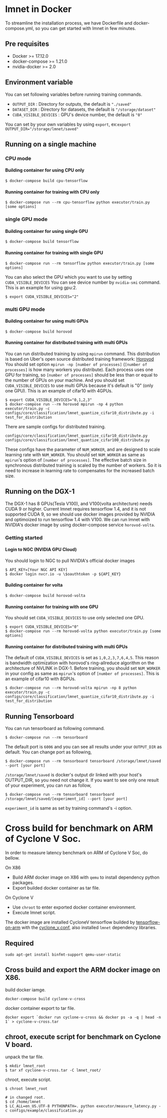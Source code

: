 # lmnet in Docker

To streamline the installation process, we have Dockerfile and docker-compose.yml, so you can get started with lmnet in few minutes.

## Pre requisites

- Docker >= 17.12.0
- docker-compose >= 1.21.0
- nvidia-docker >= 2.0

## Environment variable
You can set following variables before running training commands.

- `OUTPUT_DIR` : Directory for outputs, the default is `"./saved"`
- `DATASET_DIR` : Directory for datasets, the default is `"/storage/dataset"`
- `CUDA_VISIBLE_DEVICES` : GPU's device number, the default is `"0"`

You can set by your own variables by using `export`, ex:`export OUTPUT_DIR="/storage/lmnet/saved"`

## Running on a single machine
### CPU mode
#### Building container for using CPU only
```
$ docker-compose build cpu-tensorflow
```
#### Running container for training with CPU only
```
$ docker-compose run --rm cpu-tensorflow python executor/train.py [some options]
```

### single GPU mode
#### Building container for using single GPU
```
$ docker-compose build tensorflow
```
#### Running container for training with single GPU
```
$ docker-compose run --rm tensorflow python executor/train.py [some options]
```
You can also select the GPU which you want to use by setting `CUDA_VISIBLE_DEVICES`
You can see device number by `nvidia-smi` command.
This is an example for using gpu:2.
```
$ export CUDA_VISIBLE_DEVICES="2"
```

### multi GPU mode
#### Building container for using multi GPUs
```
$ docker-compose build horovod
```
#### Running container for distributed training with multi GPUs
You can run distributed training by using `mpirun` command.
This distribution is based on Uber's open source distributed training framework: [Horovod](https://github.com/uber/horovod)
You should set option `mpirun -np [number of processes]` (`[number of processes]` is how many workers you distribute).
Each process uses one GPU for training, so `[number of processes]` should be less than or equal to the number of GPUs on your machine. And you should set `CUDA_VISIBLE_DEVICES` to use multi GPUs because it's default is "0" (only one GPU).
This is an example of cifar10 with 4GPUs.
```
$ export CUDA_VISIBLE_DEVICES="0,1,2,3"
$ docker-compose run --rm horovod mpirun -np 4 python executor/train.py -c configs/core/classification/lmnet_quantize_cifar10_distribute.py -i test_for_distribution
```
There are sample configs for distributed training.
```
configs/core/classification/lmnet_quantize_cifar10_distribute.py
configs/core/classification/lmnet_quantize_cifar100_distribute.py
```
These configs have the parameter of `NUM_WORKER`, and are designed to scale learning rate with `NUM_WORKER`.
You should set `NUM_WORKER` as same as `mpirun`'s option of `[number of processes]`.
The effective batch size in synchronous distributed training is scaled by the number of workers. So it is need to increase in learning rate to compensates for the increased batch size.

## Running on the DGX-1
The DGX-1 has 8 GPUs(Tesla V100), and V100(volta architecture) needs CUDA 9 or higher.
Current lmnet requires tensorflow 1.4, and it is not supported CUDA 9, so we should use docker images provided by NVIDIA and optimoized to run tensorflow 1.4 with V100.
We can run lmnet with NVIDIA's docker image by using docker-compose service `horovod-volta`.

### Getting started
#### Login to NGC (NVIDIA GPU Cloud)
You should login to NGC to pull NVIDIA's official docker images
```
$ API_KEY=[Your NGC API KEY]
$ docker login nvcr.io -u \$oauthtoken -p ${API_KEY}
```

#### Building container for volta
```
$ docker-compose build horovod-volta
```

#### Running container for training with one GPU
You should set `CUDA_VISIBLE_DEVICES` to use only selected one GPU.
```
$ export CUDA_VISIBLE_DEVICES="0"
$ docker-compose run --rm horovod-volta python executor/train.py [some options]
```

#### Running container for distributed training with multi GPUs
The default of `CUDA_VISIBLE_DEVICES` is set as `1,0,2,3,7,6,4,5`.
This reason is bandwidth optimization with horovod's ring-allreduce algorithm on the architecture of NVLINK in DGX-1.
Before training, you should set `NUM_WORKER` in your config as same as `mpirun`'s option of `[number of processes]`.
This is an example of cifar10 with 8GPUs.
```
$ docker-compose run --rm horovod-volta mpirun -np 8 python executor/train.py -c configs/core/classification/lmnet_quantize_cifar10_distribute.py -i test_for_distribution
```

## Running Tensorboard
You can run tensorboard as following command.
```
$ docker-compose run --rm tensorboard
```
The default port is `6006` and you can see all results under your `OUTPUT_DIR` as default.
You can change port as following,
```
$ docker-compose run --rm tensorboard tensorboard /storage/lmnet/saved --port [your port]
```
`/storage/lmnet/saved` is docker's output dir linked with your host's OUTPUT_DIR, so you need not change it.
If you want to see only one result of your experiment, you can run as follow,
```
$ docker-compose run --rm tensorboard tensorboard /storage/lmnet/saved/[experiment_id] --port [your port]
```
`experiment_id` is same as set by training command's -i option.


# Cross build for benchmark on ARM of Cyclone V Soc.
In order to measure latency benchmark on ARM of Cyclone V Soc, do bellow.

On X86
* Build ARM docker image on X86 with `qemu` to install dependency python packages.
* Export builded docker container as tar file.

On Cyclone V
* Use `chroot` to enter exported docker container environment.
* Execute lmnet script.

The docker image are installed CycloneV tensorflow builded by [tensorflow-on-arm](https://github.com/lhelontra/tensorflow-on-arm) with the [cyclone_v.conf](https://github.com/LeapMind/lmnet/blob/master/third_party/override/tensorflow-on-arm/build_tensorflow/configs/cyclone_v.conf), also installed `lmnet` dependency libraries.


## Required
```
sudo apt-get install binfmt-support qemu-user-static
```

## Cross build and export the ARM docker image on X86.
build docker iamge.
```
docker-compose build cyclone-v-cross
```

docker container export to tar file.
```
docker export `docker run cyclone-v-cross && docker ps -a -q | head -n 1` > cyclone-v-cross.tar

```

## chroot, execute script for benchmark on Cyclone V board.

unpack the tar file.
```
$ mkdir lmnet_root
$ tar xf cyclone-v-cross.tar -C lmnet_root/
```

chroot, execute script.
```
$ chroot lmnet_root

# in changed root.
$ cd /home/lmnet
$ LC_ALL=en_US.UTF-8 PYTHONPATH=. python executor/measure_latency.py -c configs/example/classification.py
```

